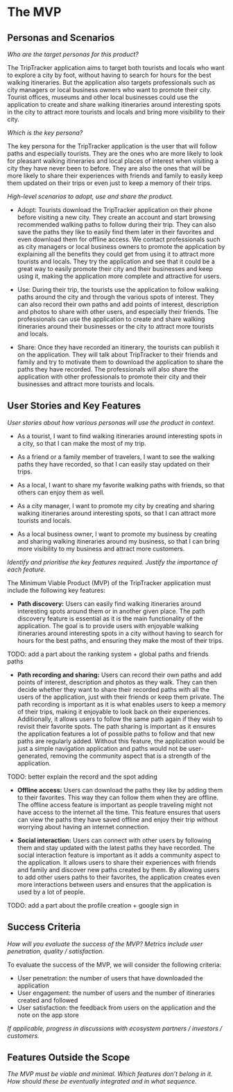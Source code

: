 # The MVP

## Personas and Scenarios

*Who are the target personas for this product?*

The TripTracker application aims to target both tourists and locals who want to explore a city by 
foot, without having to search for hours for the best walking itineraries. But the application also 
targets professionals such as city managers or local business owners who want to promote their city.
Tourist offices, museums and other local businesses could use the application to create and share 
walking itineraries around interesting spots in the city to attract more tourists and locals and 
bring more visibility to their city.


*Which is the key persona?*

The key persona for the TripTracker application is the user that will follow paths and especially 
tourists. They are the ones who are more likely to look for pleasant walking itineraries and 
local places of interest when visiting a city they have never been to before. They are also the ones
that will be more likely to share their experiences with friends and family to easily keep them
updated on their trips or even just to keep a memory of their trips.


*High-level scenarios to adopt, use and share the product.*

- Adopt: Tourists download the TripTracker application on their phone before visiting a new city.
They create an account and start browsing recommended walking paths to follow during their 
trip. They can also save the paths they like to easily find them later in their favorites and even
download them for offline access.
We contact professionals such as city managers or local business owners to promote the application
by explaining all the benefits they could get from using it to attract more tourists and locals. 
They try the application and see that it could be a great way to easily promote their city and their 
businesses and keep using it, making the application more complete and attractive for users.

- Use: During their trip, the tourists use the application to follow walking paths around the city 
and through the various spots of interest. They can also record their own paths and add points of
interest, description and photos to share with other users, and especially their friends.
The professionals can use the application to create and share walking itineraries around their 
businesses or the city to attract more tourists and locals.

- Share: Once they have recorded an itinerary, the tourists can publish it on the application. They 
will talk about TripTracker to their friends and family and try to motivate them to download the
application to share the paths they have recorded. 
The professionals will also share the application with other professionals to promote their city and
their businesses and attract more tourists and locals.


## User Stories and Key Features

*User stories about how various personas will use the product in context.*

- As a tourist, I want to find walking itineraries around interesting spots in a city, so that I can 
make the most of my trip.

- As a friend or a family member of travelers, I want to see the walking paths they have recorded,
so that I can easily stay updated on their trips.

- As a local, I want to share my favorite walking paths with friends, so that others can enjoy them 
as well.

- As a city manager, I want to promote my city by creating and sharing walking itineraries around
interesting spots, so that I can attract more tourists and locals.

- As a local business owner, I want to promote my business by creating and sharing walking 
itineraries around my business, so that I can bring more visibility to my business and attract more 
customers.


*Identify and prioritise the key features required.*
*Justify the importance of each feature.*

The Minimum Viable Product (MVP) of the TripTracker application must include the following key 
features:

- **Path discovery:** 
Users can easily find walking itineraries around interesting spots around them or in another given
place.
The path discovery feature is essential as it is the main functionality of the application. The goal
is to provide users with enjoyable walking itineraries around interesting spots in a city without
having to search for hours for the best paths, and ensuring they make the most of their trips.

TODO: add a part about the ranking system + global paths and friends paths

- **Path recording and sharing:**
Users can record their own paths and add points of interest, description and photos as they walk. 
They can then decide whether they want to share their recorded paths with all the users of the
application, just with their friends or keep them private.
The path recording is important as it is what enables users to keep a memory of their trips,
making it enjoyable to look back on their experiences. Additionally, it allows users to follow the
same path again if they wish to revisit their favorite spots. The path sharing is important as it
ensures the application features a lot of possible paths to follow and that new paths are regularly
added. Without this feature, the application would be just a simple navigation application and paths 
would not be user-generated, removing the community aspect that is a strength of the application.

TODO: better explain the record and the spot adding

- **Offline access:** 
Users can download the paths they like by adding them to their favorites. This way they can follow 
them when they are offline.
The offline access feature is important as people traveling might not have access to the internet 
all the time. This feature ensures that users can view the paths they have saved offline and enjoy
their trip without worrying about having an internet connection.

- **Social interaction:** 
Users can connect with other users by following them and stay updated with the latest paths they
have recorded.
The social interaction feature is important as it adds a community aspect to the application. It
allows users to share their experiences with friends and family and discover new paths created by
them. By allowing users to add other users paths to their favorites, the application creates even
more interactions between users and ensures that the application is used by a lot of people.

TODO: add a part about the profile creation + google sign in

  
## Success Criteria

*How will you evaluate the success of the MVP?*
*Metrics include user penetration, quality / satisfaction.*

To evaluate the success of the MVP, we will consider the following criteria:
- User penetration: the number of users that have downloaded the application
- User engagement: the number of users and the number of itineraries created and followed
- User satisfaction: the feedback from users on the application and the note on the app store


*If applicable, progress in discussions with ecosystem partners / investors / customers.*

## Features Outside the Scope

*The MVP must be viable and minimal.*
*Which features don’t belong in it.*
*How should these be eventually integrated and in what sequence.*

